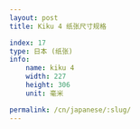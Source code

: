 ```yaml
---
layout: post
title: Kiku 4 纸张尺寸规格

index: 17
type: 日本 (纸张)
info:
    name: kiku 4
    width: 227
    height: 306
    unit: 毫米

permalink: /cn/japanese/:slug/
---
```



